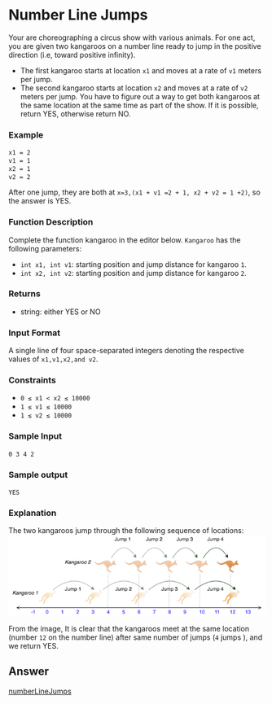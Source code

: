 # Number Line Jumps
Your are choreographing a circus show with various animals. For one act, you are given two kangaroos on a number line ready to jump in the positive direction (i.e, toward positive infinity).
* The first kangaroo starts at location `x1` and moves at a rate of `v1` meters per jump.
* The second kangaroo starts at location `x2` and moves at a rate of `v2` meters per jump.
You have to figure out a way to get both kangaroos at the same location at the same time as part of the show.
If it is possible, return YES, otherwise return NO.

### Example
    x1 = 2
    v1 = 1
    x2 = 1
    v2 = 2
After one jump, they are both at `x=3,(x1 + v1 =2 + 1, x2 + v2 = 1 +2)`, so the answer is YES.

### Function Description
Complete the function kangaroo in the editor below.
`Kangaroo` has the following parameters:
* `int x1, int v1`: starting position and jump distance for kangaroo `1`.
* `int x2, int v2`: starting position and jump distance for kangaroo `2`.

### Returns
* string: either YES or NO

### Input Format
A single line of four space-separated integers denoting the respective values of `x1,v1,x2,and v2`.

### Constraints
* `0 ≤ x1 < x2 ≤ 10000`
* `1 ≤ v1 ≤ 10000`
* `1 ≤ v2 ≤ 10000`

### Sample Input
    0 3 4 2

### Sample output
    YES

### Explanation
The two kangaroos jump through the following sequence of locations:
<img src="../Img/numberLineJumps1.png" width="600">

From the image, It is clear that the kangaroos meet at the same location (number `12` on the number line) after same number of jumps (`4` jumps ), and we return YES.

## Answer
[numberLineJumps](https://github.com/AbhilashTUofficial/Problem-Solving/blob/master/NumberLineJumps/ANSWER/numberLineJumps.py)